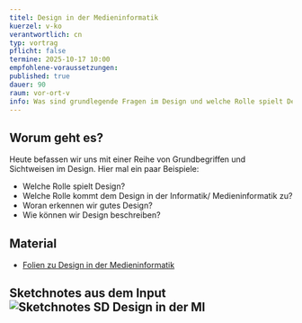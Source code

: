 ```yaml
---
titel: Design in der Medieninformatik
kuerzel: v-ko
verantwortlich: cn
typ: vortrag
pflicht: false
termine: 2025-10-17 10:00
empfohlene-voraussetzungen: 
published: true
dauer: 90
raum: vor-ort-v
info: Was sind grundlegende Fragen im Design und welche Rolle spielt Design in der Medieninformatik?
---
```



## Worum geht es?

Heute befassen wir uns mit einer Reihe von Grundbegriffen und Sichtweisen im Design. Hier mal ein paar Beispiele:
- Welche Rolle spielt Design?
- Welche Rolle kommt dem Design in der Informatik/ Medieninformatik zu?
- Woran erkennen wir gutes Design?
- Wie können wir Design beschreiben?


## Material
- [Folien zu Design in der Medieninformatik](https://cnoss.github.io/slides/presentations/screendesign/design-in-der-medieninformatik/)

## Sketchnotes aus dem Input![Sketchnotes SD Design in der MI](../../images/recordings/sd-session-02.jpg "Sketchnotes SD Design in der MI")